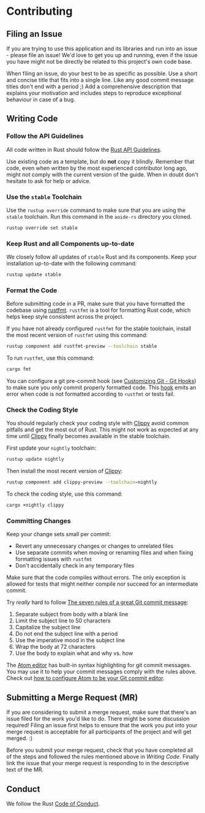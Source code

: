 <!-- SPDX-FileCopyrightText: Copyright (C) 2018-2025 Uwe Klotz <uwedotklotzatgmaildotcom> et al. -->
<!-- SPDX-License-Identifier: AGPL-3.0-or-later -->

# Contributing

## Filing an Issue

If you are trying to use this application and its libraries and run into an issue - please file an
issue! We'd love to get you up and running, even if the issue you have might not be directly be
related to this project's own code base.

When filing an issue, do your best to be as specific as possible. Use a short and concise title that
fits into a single line. Like any good commit message titles don't end with a period ;) Add a
comprehensive description that explains your motivation and includes steps to reproduce exceptional
behaviour in case of a bug.

## Writing Code

### Follow the API Guidelines

All code written in Rust should follow the [Rust API Guidelines].

Use existing code as a template, but do **not** copy it blindly. Remember that code, even when
written by the most experienced contributor long ago, might not comply with the current version of
the guide. When in doubt don't hesitate to ask for help or advice.

[rust api guidelines]: https://rust-lang-nursery.github.io/api-guidelines/

### Use the `stable` Toolchain

Use the `rustup override` command to make sure that you are using the `stable` toolchain. Run this
command in the `aoide-rs` directory you cloned.

```sh
rustup override set stable
```

### Keep Rust and all Components up-to-date

We closely follow all updates of `stable` Rust and its components. Keep your installation up-to-date
with the following command:

```sh
rustup update stable
```

### Format the Code

Before submitting code in a PR, make sure that you have formatted the codebase using
[rustfmt][rustfmt]. `rustfmt` is a tool for formatting Rust code, which helps keep style consistent
across the project.

If you have not already configured `rustfmt` for the stable toolchain, install the most recent
version of `rustfmt` using this command:

```sh
rustup component add rustfmt-preview --toolchain stable
```

To run `rustfmt`, use this command:

```sh
cargo fmt
```

You can configure a git pre-commit hook (see [Customizing Git - Git Hooks][githooks]) to make sure
you only commit properly formatted code. This [hook][hook] emits an error when code is not formatted
according to `rustfmt` or tests fail.

[rustfmt]: https://github.com/rust-lang-nursery/rustfmt/
[githooks]: https://git-scm.com/book/en/v2/Customizing-Git-Git-Hooks
[hook]: https://gist.github.com/zofrex/4a5084c49e4aadd0a3fa0edda14b1fa8

### Check the Coding Style

You should regularly check your coding style with [Clippy] avoid common pitfalls and get the most
out of Rust. This might not work as expected at any time until [Clippy] finally becomes available in
the stable toolchain.

First update your `nightly` toolchain:

```sh
rustup update nightly
```

Then install the most recent version of [Clippy]:

```sh
rustup component add clippy-preview --toolchain=nightly
```

To check the coding style, use this command:

```sh
cargo +nightly clippy
```

[clippy]: https://github.com/rust-lang-nursery/rust-clippy/

### Committing Changes

Keep your change sets small per commit:

- Revert any unnecessary changes or changes to unrelated files
- Use separate commits when moving or renaming files and when fixing formatting issues with
  `rustfmt`
- Don't accidentally check in any temporary files

Make sure that the code compiles without errors. The only exception is allowed for tests that might
neither compile nor succeed for an intermediate commit.

Try _really_ hard to follow [The seven rules of a great Git commit message]:

1. Separate subject from body with a blank line
2. Limit the subject line to 50 characters
3. Capitalize the subject line
4. Do not end the subject line with a period
5. Use the imperative mood in the subject line
6. Wrap the body at 72 characters
7. Use the body to explain what and why vs. how

The [Atom editor] has built-in syntax highlighting for git commit messages. You may use it to help
your commit messages comply with the rules above. Check out [how to configure Atom to be your Git
commit editor].

[the seven rules of a great git commit message]: https://chris.beams.io/posts/git-commit/
[atom editor]: https://www.atom.io
[how to configure atom to be your git commit editor]:
  http://blog.atom.io/2014/03/13/git-integration.html#commit-editor

## Submitting a Merge Request (MR)

If you are considering to submit a merge request, make sure that there's an issue filed for the work
you'd like to do. There might be some discussion required! Filing an issue first helps to ensure
that the work you put into your merge request is acceptable for all participants of the project and
will get merged. :)

Before you submit your merge request, check that you have completed all of the steps and followed
the rules mentioned above in _Writing Code_. Finally link the issue that your merge request is
responding to in the descriptive text of the MR.

## Conduct

We follow the Rust [Code of Conduct].

[code of conduct]: https://www.rust-lang.org/conduct.html
